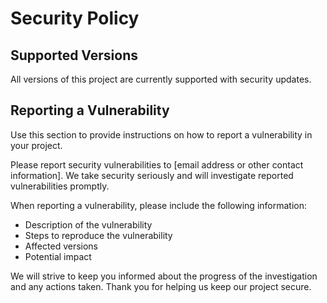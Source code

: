 # Security Policy

## Supported Versions

All versions of this project are currently supported with security updates.

## Reporting a Vulnerability

Use this section to provide instructions on how to report a vulnerability in your project.

Please report security vulnerabilities to [email address or other contact information]. We take security seriously and will investigate reported vulnerabilities promptly. 

When reporting a vulnerability, please include the following information:
- Description of the vulnerability
- Steps to reproduce the vulnerability
- Affected versions
- Potential impact

We will strive to keep you informed about the progress of the investigation and any actions taken. Thank you for helping us keep our project secure.
